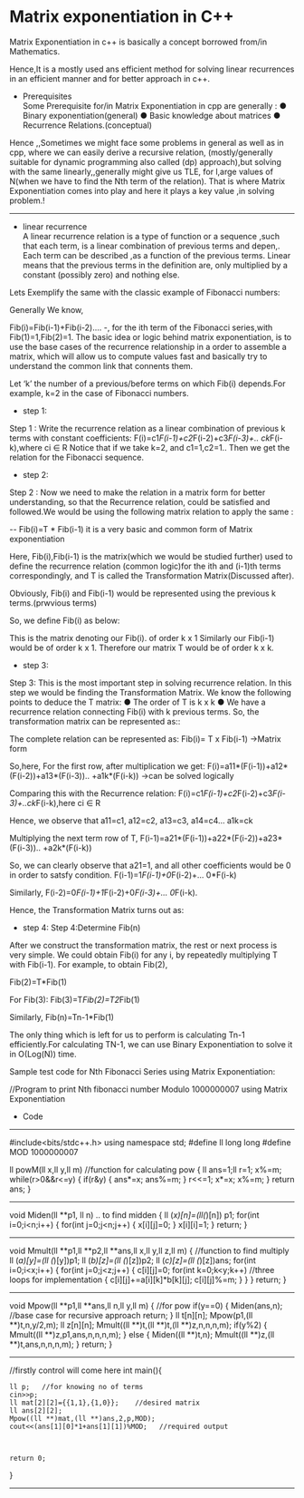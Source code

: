 <h1>Matrix exponentiation in C++</h1>

Matrix Exponentiation in c++ is basically  a concept borrowed from/in Mathematics.

Hence,It is a mostly used ans efficient method for solving linear recurrences in an efficient manner and for better approach in c++.

 * Prerequisites<br>
Some Prerequisite for/in Matrix Exponentiation in cpp are generally :
● Binary exponentiation(general)
● Basic knowledge about matrices
● Recurrence Relations.(conceptual)

Hence ,,Sometimes we might  face some problems in general as well as in cpp, where we can easily derive a recursive relation, (mostly/generally  suitable for dynamic programming also called (dp) approach),but solving with the same linearly,,generally might give us TLE, for l,arge values of N(when we have to find the Nth term of the relation). That is where Matrix Exponentiation comes into play and here it plays a key value ,in solving problem.!

--------------------------------------------------------

 * linear recurrence<br>
A linear recurrence relation is a type of function or a sequence ,such that each term, is a linear combination of previous terms and depen,. Each term can be described ,as a function of the previous terms. Linear means that the previous terms in the definition are, only multiplied by a constant (possibly zero) and nothing else.

Lets Exemplify the same with the classic example of Fibonacci numbers:


Generally We know,

Fib(i)=Fib(i-1)+Fib(i-2).... -, for the ith term of the Fibonacci series,with Fib(1)=1,Fib(2)=1. The basic idea  or logic behind matrix exponentiation, is to use the base cases of the recurrence relationship in a order to assemble a matrix, which will allow us to compute values fast and basically try to understand the common link that connents them.

Let ‘k’  the number of a previous/before  terms on which Fib(i) depends.For example, k=2 in the case of Fibonacci numbers.

 - step 1:

Step 1 : Write the recurrence relation as a linear combination of previous k terms with constant coefficients:
F(i)=c1*F(i-1)+c2*F(i-2)+c3*F(i-3)+.. ck*F(i-k),where ci ∈ R
Notice that if we take k=2, and c1=1,c2=1.. Then we get the relation for the Fibonacci sequence.

 - step 2:

Step 2 : Now we need to make the relation in a matrix form for better understanding, so that the Recurrence relation, could be satisfied and followed.We would be using the following matrix relation to apply the same :

 -- Fib(i)=T * Fib(i-1)   it is a very basic and common form of Matrix exponentiation


Here, Fib(i),Fib(i-1) is the matrix(which we would be studied further) used to define the recurrence relation (common logic)for the ith and (i-1)th terms correspondingly, and T is called the Transformation Matrix(Discussed after).

Obviously, Fib(i) and Fib(i-1) would be represented using the previous k terms.(prwvious terms)

So, we define Fib(i) as below:

This is the matrix denoting our Fib(i). of order k x 1
Similarly our Fib(i-1) would be of order k x 1.
Therefore our matrix T would be of order k x k.

 - step 3:

Step 3: This is the most important step in solving recurrence relation.
In this step we would be finding the Transformation Matrix. We know the following points to deduce the T matrix:
● The order of T is k x k
● We have a recurrence relation connecting Fib(i) with k previous terms.
So, the transformation matrix can be represented as::


The complete relation can be represented as: Fib(i)= T x Fib(i-1)    ->Matrix form


So,here, For the first row, after multiplication we get:
F(i)=a11*(F(i-1))+a12*(F(i-2))+a13*(F(i-3)).. +a1k*(F(i-k))    ->can be solved logically

Comparing this with the Recurrence relation:
F(i)=c1*F(i-1)+c2*F(i-2)+c3*F(i-3)+..ck*F(i-k),here ci ∈ R

Hence, we observe that a11=c1, a12=c2, a13=c3, a14=c4… a1k=ck

Multiplying the next term row of T,
F(i-1)=a21*(F(i-1))+a22*(F(i-2))+a23*(F(i-3)).. +a2k*(F(i-k))

So, we can clearly observe that a21=1, and all other coefficients would be 0 in order to satsfy condition.
F(i-1)=1*F(i-1)+0*F(i-2)+... 0*F(i-k)

Similarly,
F(i-2)=0*F(i-1)+1*F(i-2)+0*F(i-3)+... 0*F(i-k).

Hence, the Transformation Matrix turns out as:

 - step 4:
Step 4:Determine Fib(n) 

After we construct the transformation matrix, the rest or next process is very simple. We could obtain Fib(i) for any i, by repeatedly multiplying T with Fib(i-1). For example, to obtain Fib(2),

Fib(2)=T*Fib(1)

For Fib(3):
Fib(3)=T*Fib(2)=T2*Fib(1)

Similarly,
Fib(n)=Tn-1*Fib(1)

The only thing which is left for us to perform is calculating Tn-1 efficiently.For calculating TN-1, we can use Binary Exponentiation to solve it in O(Log(N)) time.

Sample test code for Nth Fibonacci Series using Matrix Exponentiation:

//Program to print Nth fibonacci number Modulo 1000000007 using Matrix Exponentiation

 * Code<br>

------------------------------------------------------------------

#include<bits/stdc++.h>
using namespace std;
#define ll long long
#define MOD 1000000007



ll powM(ll x,ll y,ll m)    //function for calculating pow
{
    ll ans=1;ll r=1;
    x%=m;
    while(r>0&&r<=y)
    {
        if(r&y)
        {
            ans*=x;
            ans%=m;
        }
        r<<=1;
        x*=x;
        x%=m;
    }
    return ans;
}

-----------------------------

void Miden(ll **p1, ll n)   .. to find midden
{
    ll (*x)[n]=(ll(*)[n]) p1;
    for(int i=0;i<n;i++)
    {
        for(int j=0;j<n;j++)
        {
            x[i][j]=0;
        }
        x[i][i]=1;
    }
    return;
}  

--------------------------------

void Mmult(ll **p1,ll **p2,ll **ans,ll x,ll y,ll z,ll m)
{                     //function to find multiply
    ll (*a)[y]=(ll (*)[y])p1;
    ll (*b)[z]=(ll (*)[z])p2;
    ll (*c)[z]=(ll (*)[z])ans;
    for(int i=0;i<x;i++)
    {
        for(int j=0;j<z;j++)
        {
            c[i][j]=0;
            for(int k=0;k<y;k++)     //three loops for implementation
            {
                c[i][j]+=a[i][k]*b[k][j];
                c[i][j]%=m;
            }
        }
    }
    return;
}

----------------------------

void Mpow(ll **p1,ll **ans,ll n,ll y,ll m)
{                        //for pow
    if(y==0)
    {
        Miden(ans,n);         //base case for recursive approach
        return;
    }
    ll t[n][n];
    Mpow(p1,(ll **)t,n,y/2,m);
    ll z[n][n];
    Mmult((ll **)t,(ll **)t,(ll **)z,n,n,n,m);
    if(y%2)
    {
        Mmult((ll **)z,p1,ans,n,n,n,m);
    }
    else
    {
        Miden((ll **)t,n);
        Mmult((ll **)z,(ll **)t,ans,n,n,n,m);
    }
    return;
}

-----------------------------

//firstly control will come here 
int main(){



	ll p;   //for knowing no of terms
	cin>>p;
	ll mat[2][2]={{1,1},{1,0}};    //desired matrix
	ll ans[2][2];
	Mpow((ll **)mat,(ll **)ans,2,p,MOD);
	cout<<(ans[1][0]*1+ans[1][1])%MOD;   //required output



	return 0;
}


------------------------------------------------------------------------------------------